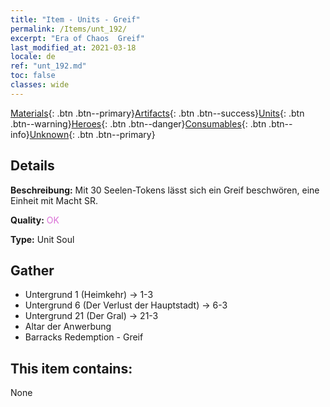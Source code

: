 ```yaml
---
title: "Item - Units - Greif"
permalink: /Items/unt_192/
excerpt: "Era of Chaos  Greif"
last_modified_at: 2021-03-18
locale: de
ref: "unt_192.md"
toc: false
classes: wide
---
```

 [Materials](/de/Items/){: .btn .btn--primary}[Artifacts](/de/Items/Artifacts/){: .btn .btn--success}[Units](/de/Items/Units/){: .btn .btn--warning}[Heroes](/de/Items/Heroes/){: .btn .btn--danger}[Consumables](/de/Items/Consumables/){: .btn .btn--info}[Unknown](/de/Items/Unknown/){: .btn .btn--primary}

## Details
 **Beschreibung:** Mit 30 Seelen-Tokens lässt sich ein Greif beschwören, eine Einheit mit Macht SR.

 **Quality:** <span style="color: #DA70D6">OK</span>

 **Type:** Unit Soul

## Gather

*    Untergrund 1 (Heimkehr) -> 1-3 
*    Untergrund 6 (Der Verlust der Hauptstadt) -> 6-3 
*    Untergrund 21 (Der Gral) -> 21-3 
*    Altar der Anwerbung 
*    Barracks Redemption - Greif 

## This item contains:

  None

